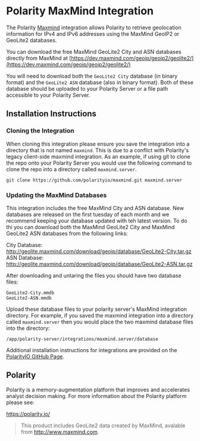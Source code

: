 # Polarity MaxMind Integration

The Polarity [Maxmind](https://www.maxmind.com/) integration allows Polarity to retrieve geolocation information for IPv4 and IPv6 addresses using the MaxMind GeoIP2 or GeoLite2 databases.  

You can download the free MaxMind GeoLite2 City and ASN databases directly from MaxMind at [https://dev.maxmind.com/geoip/geoip2/geolite2/](https://dev.maxmind.com/geoip/geoip2/geolite2/)

You will need to download both the `GeoLite2 City` database (in binary format) and the `GeoLite2 ASN` database (also in binary format).  Both of these database should be uploaded to your Polarity Server or a file path accessible to your Polarity Server.
 
## Installation Instructions

### Cloning the Integration

When cloning this integration please ensure you save the integration into a directory that is not named `maxmind`.  This is due to a conflict with Polarity's legacy client-side maxmind integration.  As an example, if using git to clone the repo onto your Polarity Server you would use the following command to clone the repo into a directory called `maxmind.server`.

```
git clone https://github.com/polarityio/maxmind.git maxmind.server
```

### Updating the MaxMind Databases

This integration includes the free MaxMind City and ASN database.  New databases are released on the first tuesday of each month and we recommend keeping your database updated with teh latest version.  To do thi you can download both the MaxMind GeoLite2 City and MaxMind GeoLite2 ASN databases from the following links:

City Database: http://geolite.maxmind.com/download/geoip/database/GeoLite2-City.tar.gz
ASN Database: http://geolite.maxmind.com/download/geoip/database/GeoLite2-ASN.tar.gz

After downloading and untaring the files you should have two database files:

```
GeoLite2-City.mmdb
GeoLite2-ASN.mmdb
```

Upload these database files to your polarity server's MaxMind integration directory.  For example, if you saved the maxmind integration into a directory called `maxmind.server` then you would place the two maxmind database files into the directory:
 
```
/app/polarity-server/integrations/maxmind.server/database
```

Additional installation instructions for integrations are provided on the [PolarityIO GitHub Page](https://polarityio.github.io/).

## Polarity

Polarity is a memory-augmentation platform that improves and accelerates analyst decision making.  For more information about the Polarity platform please see:

https://polarity.io/

> This product includes GeoLite2 data created by MaxMind, avalable from
<a href="http://www.maxmind.com">http://www.maxmind.com</a>.

